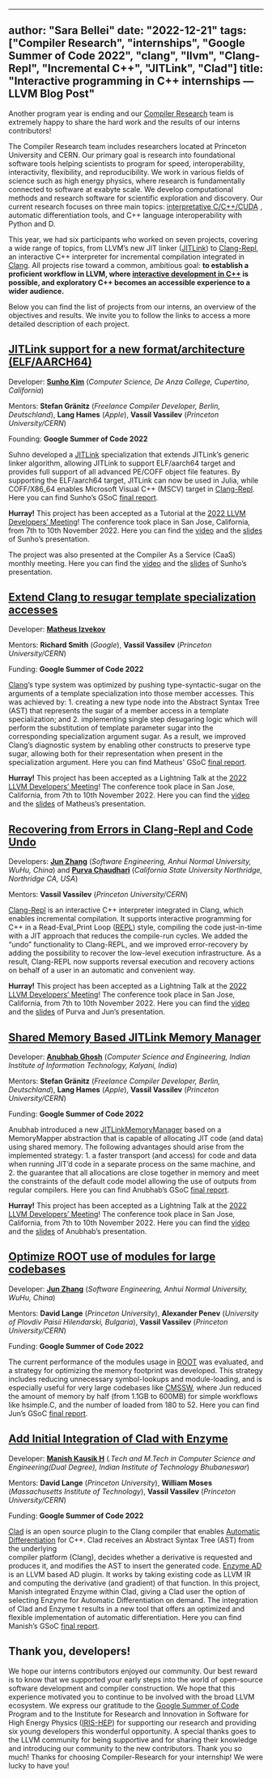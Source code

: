 ---
author: "Sara Bellei"
date: "2022-12-21"
tags: ["Compiler Research", "internships", "Google Summer of Code 2022", "clang", "llvm", "Clang-Repl", "Incremental C++", "JITLink", "Clad"]
title: "Interactive programming in C++ internships — LLVM 
Blog Post"
----------------------------------------------------------------


Another program year is ending and our <a href="https://compiler-research.org/">Compiler Research</a> 
team is extremely happy to share the hard work and the results of our interns 
contributors!

The Compiler Research team includes researchers located at Princeton University 
and CERN. 
Our primary goal is research into foundational software tools helping scientists 
to program for speed, interoperability, interactivity, flexibility, and 
reproducibility. We work in various fields of science such as high energy 
physics, where research is fundamentally connected to software at exabyte scale. 
We develop computational methods and research software for scientific 
exploration and discovery. Our current research focuses on three main topics: 
<a href="https://compiler-research.org/interactive_cpp">interpretative C/C++/CUDA</a>
, automatic differentiation tools, and C++ language interoperability with Python
 and D.

This year, we had six participants who worked on seven projects, covering a wide 
range of topics, from LLVM’s new JIT linker 
(<a href="https://llvm.org/docs/JITLink.html#jit-linking">JITLink</a>) to 
<a href="https://clang.llvm.org/docs/ClangRepl.html">Clang-Repl</a>, 
an interactive C++ interpreter for incremental compilation integrated 
in <a href="https://clang.llvm.org/">Clang</a>. All projects rise toward a 
common, ambitious goal: **to establish a proficient workflow in LLVM, 
where <a href="https://compiler-research.org/interactive_cpp">interactive 
development in C++</a> is possible, and exploratory C++ becomes an accessible 
experience to a wider audience.**

Below you can find the list of projects from our interns, an overview of the 
objectives and results. We invite you to follow the links to access a more 
detailed description of each project.

<a href="https://compiler-research.org/assets/docs/Sunho_Kim_GSoC22_Report.pdf">JITLink support for a new format/architecture (ELF/AARCH64)</a>
------------------------------------------------------------------------------------------------------------------------------------------------
Developer: **<a href="https://github.com/sunho">Sunho Kim</a>** 
(*Computer Science, De Anza College, Cupertino, California*)

Mentors: **Stefan Gränitz** (*Freelance Compiler Developer, Berlin, 
Deutschland*), 
**Lang Hames** (*Apple*), **Vassil Vassilev** (*Princeton University/CERN*)

Founding: **Google Summer of Code 2022**

Suhno developed a <a href="https://llvm.org/docs/JITLink.html#jit-linking">JITLink</a> 
specialization that extends JITLink’s generic linker algorithm, allowing 
JITLink to support ELF/aarch64 target and provides full support of all advanced 
PE/COFF object file features. By supporting the ELF/aarch64 target, JITLink can 
now be used in Julia, while COFF/X86_64 enables Microsoft Visual C++ (MSCV) 
target in <a href="https://clang.llvm.org/docs/ClangRepl.html">Clang-Repl</a>. 
Here you can find Sunho’s GSoC 
<a href="https://compiler-research.org/assets/docs/Sunho_Kim_GSoC22_Report.pdf">final report</a>.

**Hurray!** This project has been accepted as a Tutorial at the 
<a href="https://llvm.swoogo.com/2022devmtg/speakers">2022 LLVM Developers’ Meeting</a>! 
The conference took place in San Jose, California, from 7th to 10th November 
2022. 
Here you can find the 
<a href="https://www.youtube.com/watch?v=UwHgCqQ2DDA&list=PL_R5A0lGi1ACZDCQw533fo2dBljmOqIYx&index=42">video</a> 
and the <a href="https://llvm.org/devmtg/2022-11/slides/Tutorial2-JITLink.pdf">slides</a> 
of Sunho’s presentation. 

The project was also presented at the Compiler As a Service (CaaS) monthly 
meeting. Here you can find the <a href="https://www.youtube.com/watch?v=_5_gm58sQIg">video</a> 
and the <a href="https://compiler-research.org/assets/presentations/S_Kim-Jitlink_Coff.pdf">slides</a> 
of Sunho’s presentation. 

<a href="https://compiler-research.org/blogs/gsoc22_izvekov_experience_blog/">Extend Clang to resugar template specialization accesses</a>
------------------------------------------------------------------------------------------------------------------------------------------
Developer: **<a href="https://github.com/mizvekov">Matheus Izvekov</a>**

Mentors: **Richard Smith** (*Google*), **Vassil Vassilev** (*Princeton 
University/CERN*)

Funding: **Google Summer of Code 2022**

<a href="https://clang.llvm.org/">Clang</a>’s type system was optimized by 
pushing type-syntactic-sugar on the arguments of a template specialization into 
those member accesses. This was achieved by: 1. creating a new type node into 
the Abstract Syntax Tree (AST) that represents the sugar of a member access in 
a template specialization; and 2. implementing single step desugaring logic 
which will perform the substitution of template parameter sugar into the 
corresponding specialization argument sugar. As a result, we improved Clang’s 
diagnostic system by enabling other constructs to preserve type sugar, allowing 
both for their representation when present in the specialization argument.
Here you can find Matheus' GSoC 
<a href="https://compiler-research.org/assets/docs/Matheus_Izvekov_GSoC22_Report.pdf">final report</a>.

**Hurray!** This project has been accepted as a Lightning Talk at the 
<a href="https://llvm.swoogo.com/2022devmtg/speakers">2022 LLVM Developers’ Meeting</a>! 
The conference took place in San Jose, California, from 7th to 10th November 
2022.
Here you can find the <a href="https://www.youtube.com/watch?v=bZ2HPrSkTZI">video</a> 
and the 
<a href="https://llvm.org/devmtg/2022-11/slides/Lightning9-TypeResugaringInClang%20.pdf">slides</a>
 of Matheus’s presentation. 


<a href="https://compiler-research.org/blogs/gsoc22_zhang_chaudhari_experience_blog/">Recovering from Errors in Clang-Repl and Code Undo</a>
--------------------------------------------------------------------------------------------------------------------------------------------
Developers: **<a href="https://github.com/junaire">Jun Zhang</a>** 
(*Software Engineering, Anhui Normal University, WuHu, China*) and 
**<a href="https://github.com/Purva-Chaudhari">Purva Chaudhari</a>** 
(*California State University Northridge, Northridge CA, USA*)

Mentors: **Vassil Vassilev** (*Princeton University/CERN*)

<a href="https://clang.llvm.org/docs/ClangRepl.html">Clang-Repl</a> is an 
interactive C++ interpreter integrated in Clang, which enables incremental 
compilation. It supports interactive programming for C++ in a 
Read-Eval_Print Loop 
(<a href="https://en.wikipedia.org/wiki/Read%E2%80%93eval%E2%80%93print_loop">REPL</a>) 
style, compiling the code just-in-time with a JIT approach that reduces the 
compile-run cycles. We added the “undo” functionality to Clang-REPL, and we 
improved error-recovery by adding the possibility to recover the low-level 
execution infrastructure. As a result, Clang-REPL now supports reversal 
execution and recovery actions on behalf of a user in an automatic and 
convenient way.

**Hurray!** This project has been accepted as a Lightning Talk at the
 <a href="https://llvm.swoogo.com/2022devmtg/speakers">2022 LLVM Developers’ Meeting</a>! 
 The conference took place in San Jose, California, from 7th to 10th November
  2022.
Here you can find the <a href="https://www.youtube.com/watch?v=LSPBPC2av54">video</a> 
and the 
<a href="https://llvm.org/devmtg/2022-11/slides/Lightning6-RecoveringFromErrorsInClang-ReplAndCodeUndo.pdf">slides</a>
 of Purva and Jun’s presentation. 

<a href="https://compiler-research.org/blogs/gsoc22_ghosh_experience_blog/">Shared Memory Based JITLink Memory Manager</a>
--------------------------------------------------------------------------------------------------------------------------

Developer: **<a href="https://github.com/argentite">Anubhab Ghosh</a>** 
(*Computer Science and Engineering, Indian Institute of Information Technology, Kalyani, India*)

Mentors: **Stefan Gränitz** (*Freelance Compiler Developer, Berlin, Deutschland*), 
**Lang Hames** (*Apple*), **Vassil Vassilev** (*Princeton University/CERN*)

Funding: **Google Summer of Code 2022**

Anubhab introduced a new <a href="https://llvm.org/docs/JITLink.html">JITLinkMemoryManager</a> 
based on a MemoryMapper abstraction that is capable of allocating JIT code 
(and data) using shared memory. The following advantages should arise from the 
implemented strategy: 1. a faster transport (and access) for code and data when 
running JIT’d code in a separate process on the same machine, and 2. the 
guarantee that all allocations are close together in memory and meet the 
constraints of the default code model allowing the use of outputs from regular 
compilers.
Here you can find Anubhab’s GSoC 
<a href="https://compiler-research.org/assets/docs/Anubhab_Ghosh_GSoC2022_Report.pdf">final report</a>.

**Hurray!** This project has been accepted as a Lightning Talk at the 
<a href="https://llvm.swoogo.com/2022devmtg/speakers">2022 LLVM Developers’ Meeting</a>! 
The conference took place in San Jose, California, from 7th to 10th November 
2022. 
Here you can find the <a href="https://www.youtube.com/watch?v=dosXtBAFWiE">video</a> 
and the 
<a href="https://llvm.org/devmtg/2022-11/slides/Lightning4-EfficientJIT-basedRemoteExecution.pdf">slides</a>
 of Anubhab’s presentation. 


<a href="https://hepsoftwarefoundation.org/gsoc/blogs/2022/blog_ROOT_JunZhang.html">Optimize ROOT use of modules for large codebases</a>
-----------------------------------------------------------------------------------------------------------------------------------------
Developer: **<a href="https://github.com/junaire">Jun Zhang</a>**
(*Software Engineering, Anhui Normal University, WuHu, China*)

Mentors: **David Lange** (*Princeton University*), **Alexander Penev** 
(*University of Plovdiv Paisii Hilendarski, Bulgaria*), **Vassil Vassilev** 
(*Princeton University/CERN*)

Funding: **Google Summer of Code 2022**

The current performance of the modules usage in <a href="https://root.cern/">ROOT</a> 
was evaluated, and a strategy for optimizing the memory footprint was developed. 
This strategy includes reducing unnecessary symbol-lookups and module-loading, 
and is especially useful for very large codebases like <a href="https://cms-sw.github.io/">CMSSW</a>, 
where Jun reduced the amount of memory by half (from 1.1GB to 600MB) for simple 
workflows like hsimple.C, and the number of loaded from 180 to 52. 
Here you can find Jun’s GSoC 
<a href="https://compiler-research.org/assets/docs/Jun_Zhang_GSoC22_Report.pdf">final report</a>.



<a href="https://hepsoftwarefoundation.org/gsoc/blogs/2022/blog_CompilerResearch-ManishKausik.html">Add Initial Integration of Clad with Enzyme</a>
---------------------------------------------------------------------------------------------------------------------------------------------------
Developer: **<a href="https://github.com/Nirhar">Manish Kausik H</a>** 
(*.Tech and M.Tech in Computer Science and Engineering(Dual Degree), 
Indian Institute of Technology Bhubaneswar*)

Mentors: **David Lange** (*Princeton University*), **William Moses** 
(*Massachusetts Institute of Technology*), **Vassil Vassilev** (*Princeton University/CERN*)

Funding: **Google Summer of Code 2022**

<a href="https://clad.readthedocs.io/en/latest/index.html">Clad</a> is an open 
source plugin to the Clang compiler that enables <a href="https://en.wikipedia.org/wiki/Automatic_differentiation">Automatic Differentiation</a> 
for C++. Clad receives an Abstract Syntax Tree (AST) from the underlying  
compiler platform (Clang), decides whether a derivative is requested and 
produces it, and modifies the AST to insert the generated code.
<a href="https://enzyme.mit.edu/">Enzyme AD</a> is an LLVM based AD plugin. 
It works by taking existing code as LLVM IR and computing the derivative 
(and gradient) of that function. 
In this project, Manish integrated Enzyme within Clad, giving a Clad user the 
option of selecting Enzyme for Automatic Differentiation on demand. The 
integration of Clad and Enzyme t results in a new tool that offers an optimized 
and flexible implementation of automatic differentiation. 
Here you can find Manish’s GSoC 
<a href="https://compiler-research.org/assets/docs/Manish_Kausik_H_GSoC22_Report.pdf">final report</a>.

Thank you, developers!
----------------------

We hope our interns contributors enjoyed our community. Our best reward is to 
know that we  supported your early steps into the world of open-source software 
development and compiler construction. We hope that this experience motivated 
you to continue to be involved with the broad LLVM ecosystem.
We express our gratitude to the <a href="https://summerofcode.withgoogle.com/">Google Summer of Code</a> 
Program and to the Institute for Research and Innovation in Software for High 
Energy Physics (<a href="https://iris-hep.org/">IRIS-HEP</a>) for supporting our 
research and providing six young developers this wonderful opportunity.
A special thanks goes to the LLVM community for being supportive and for sharing 
their knowledge and introducing our community to the new contributors. Thank you 
so much!
Thanks for choosing Compiler-Research for your internship! We were lucky to 
have you!


